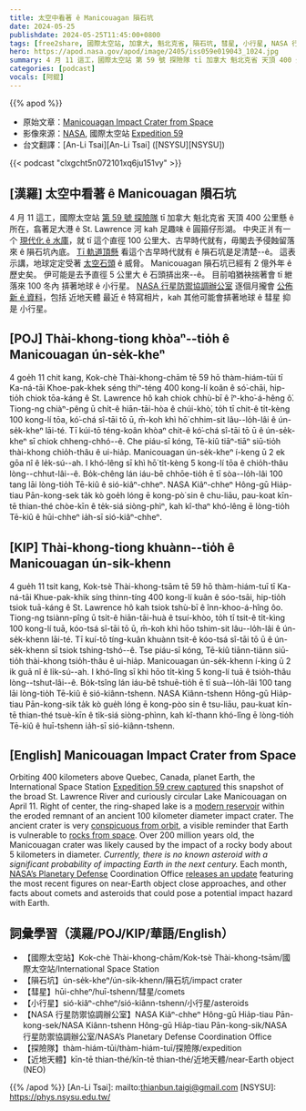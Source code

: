 ```yaml
---
title: 太空中看著 ê Manicouagan 隕石坑
date: 2024-05-25
publishdate: 2024-05-25T11:45:00+0800
tags: [free2share, 國際太空站, 加拿大, 魁北克省, 隕石坑, 彗星, 小行星, NASA 行星防禦協調辦公室, 探險隊, 近地天體]
hero: https://apod.nasa.gov/apod/image/2405/iss059e019043_1024.jpg
summary: 4 月 11 這工，國際太空站 第 59 號 探險隊 tī 加拿大 魁北克省 天頂 400 公里懸 ê 所在，翕著足大港 ê St. Lawrence 河 kah 足趣味 ê 圓箍仔形湖。
categories: [podcast]
vocals: [阿錕]
---
```


{{% apod %}}

- 原始文章：[Manicouagan Impact Crater from Space](https://apod.nasa.gov/apod/ap240525.html)
- 影像來源：[NASA](https://www.nasa.gov/), 國際太空站 [Expedition 59](https://www.nasa.gov/mission/expedition-59/)
- 台文翻譯：[An-Li Tsai][An-Li Tsai] ([NSYSU][NSYSU])

{{< podcast "clxgcht5n072101xq6ju151vy" >}}

## [漢羅] 太空中看著 ê Manicouagan 隕石坑
4 月 11 這工，國際太空站 [第 59 號 探險隊][Expedition 59 crew captured] tī 加拿大 魁北克省 天頂 400 公里懸 ê 所在，翕著足大港 ê St. Lawrence 河 kah 足趣味 ê 圓箍仔形湖。
中央正爿有一个 [現代化 ê 水庫][modern reservoir]，就 tī 這个直徑 100 公里大、古早時代就有，毋閣去予侵蝕留落來 ê 隕石坑內底。
[Tī 軌道頂懸][conspicuous from orbit] 看這个古早時代就有 ê 隕石坑是足清楚--ê。
這表示講，地球定定受著 [太空石頭][rocks from space] ê 威脅。
Manicouagan 隕石坑已經有 2 億外年 ê 歷史矣。
伊可能是去予直徑 5 公里大 ê 石頭挵出來--ê。
目前咱猶袂揣著會 tī 紲落來 100 冬內 挵著地球 ê 小行星。
[NASA 行星防禦協調辦公室][NASA’s Planetary Defense] 逐個月攏會 [公佈新 ê 資料][releases an update]，包括 近地天體 最近 ê 特寫相片，kah 其他可能會挵著地球 ê 彗星 抑是 小行星。

## [POJ] Thài-khong-tiong khòaⁿ--tio̍h ê Manicouagan ún-se̍k-kheⁿ
4 goe̍h 11 chit kang, Kok-chè Thài-khong-chām tē 59 hō thàm-hiám-tūi tī Ka-ná-tāi Khoe-pak-khek séng thiⁿ-téng 400 kong-lí koân ê só͘-chāi, hip-tio̍h chiok tōa-káng ê St. Lawrence hô kah chiok chhù-bī ê îⁿ-kho͘-á-hêng ô͘.
Tiong-ng chiàⁿ-pêng ū chi̍t-ê hiān-tāi-hòa ê chúi-khò͘, to̍h tī chit-ê ti̍t-kèng 100 kong-lí tōa, kó͘-chá sî-tāi tō ū, m̄-koh khì hō͘ chhim-sit lâu--lo̍h-lâi ê ún-se̍k-kheⁿ lāi-té.
Tī kúi-tō téng-koân khòaⁿ chit-ê kó͘-chá sî-tāi tō ū ê ún-se̍k-kheⁿ sī chiok chheng-chhó--ê.
Che piáu-sī kóng, Tē-kiû tiāⁿ-tiāⁿ siū-tio̍h thài-khong chio̍h-thâu ê ui-hia̍p.
Manicouagan ún-se̍k-kheⁿ í-keng ū 2 ek gōa nî ê le̍k-sú--ah.
I khó-lêng sī khì hō͘ ti̍t-kèng 5 kong-lí tōa ê chio̍h-thâu lòng--chhut-lâi--ê.
Bo̍k-chêng lán iáu-bē chhōe-tio̍h ē tī sòa--lo̍h-lâi 100 tang lāi lòng-tio̍h Tē-kiû ê sió-kiâⁿ-chheⁿ.
NASA Kiâⁿ-chheⁿ Hông-gū Hia̍p-tiau Pān-kong-sek ta̍k kò goe̍h lóng ē kong-pò͘ sin ê chu-liāu, pau-koat kīn-tē thian-thé chòe-kīn ê te̍k-siá siòng-phìⁿ, kah kî-thaⁿ khó-lêng ē lòng-tio̍h Tē-kiû ê hūi-chheⁿ ia̍h-sī sió-kiâⁿ-chheⁿ.

## [KIP] Thài-khong-tiong khuànn--tio̍h ê Manicouagan ún-si̍k-khenn
4 gue̍h 11 tsit kang, Kok-tsè Thài-khong-tsām tē 59 hō thàm-hiám-tuī tī Ka-ná-tāi Khue-pak-khik síng thinn-tíng 400 kong-lí kuân ê sóo-tsāi, hip-tio̍h tsiok tuā-káng ê St. Lawrence hô kah tsiok tshù-bī ê înn-khoo-á-hîng ôo.
Tiong-ng tsiànn-pîng ū tsi̍t-ê hiān-tāi-huà ê tsuí-khòo, to̍h tī tsit-ê ti̍t-kìng 100 kong-lí tuā, kóo-tsá sî-tāi tō ū, m̄-koh khì hōo tshim-sit lâu--lo̍h-lâi ê ún-se̍k-khenn lāi-té.
Tī kuí-tō tíng-kuân khuànn tsit-ê kóo-tsá sî-tāi tō ū ê ún-se̍k-khenn sī tsiok tshing-tshó--ê.
Tse piáu-sī kóng, Tē-kiû tiānn-tiānn siū-tio̍h thài-khong tsio̍h-thâu ê ui-hia̍p.
Manicouagan ún-se̍k-khenn í-king ū 2 ik guā nî ê li̍k-sú--ah.
I khó-lîng sī khì hōo ti̍t-kìng 5 kong-lí tuā ê tsio̍h-thâu lòng--tshut-lâi--ê.
Bo̍k-tsîng lán iáu-bē tshuē-tio̍h ē tī suà--lo̍h-lâi 100 tang lāi lòng-tio̍h Tē-kiû ê sió-kiânn-tshenn.
NASA Kiânn-tshenn Hông-gū Hia̍p-tiau Pān-kong-sik ta̍k kò gue̍h lóng ē kong-pòo sin ê tsu-liāu, pau-kuat kīn-tē thian-thé tsuè-kīn ê ti̍k-siá siòng-phìnn, kah kî-thann khó-lîng ē lòng-tio̍h Tē-kiû ê huī-tshenn ia̍h-sī sió-kiânn-tshenn.

## [English] Manicouagan Impact Crater from Space
Orbiting 400 kilometers above Quebec, Canada, planet Earth, the International Space Station [Expedition 59 crew captured][Expedition 59 crew captured] this snapshot of the broad St. Lawrence River and curiously circular Lake Manicouagan on April 11.
Right of center, the ring-shaped lake is a [modern reservoir][modern reservoir] within the eroded remnant of an ancient 100 kilometer diameter impact crater.
The ancient crater is very [conspicuous from orbit][conspicuous from orbit], a visible reminder that Earth is vulnerable to [rocks from space][rocks from space].
Over 200 million years old, the Manicouagan crater was likely caused by the impact of a rocky body about 5 kilometers in diameter.
_Currently, there is no known asteroid with a significant probability of impacting Earth in the next century._ Each month, [NASA’s Planetary Defense][NASA’s Planetary Defense] Coordination Office [releases an update][releases an update] featuring the most recent figures on near-Earth object close approaches, and other facts about comets and asteroids that could pose a potential impact hazard with Earth.

## 詞彙學習（漢羅/POJ/KIP/華語/English）
- 【國際太空站】Kok-chè Thài-khong-chām/Kok-tsè Thài-khong-tsām/國際太空站/International Space Station
- 【隕石坑】ún-se̍k-kheⁿ/ún-si̍k-khenn/隕石坑/impact crater
- 【彗星】hūi-chheⁿ/huī-tshenn/彗星/comets
- 【小行星】sió-kiâⁿ-chheⁿ/sió-kiânn-tshenn/小行星/asteroids
- 【NASA 行星防禦協調辦公室】NASA Kiâⁿ-chheⁿ Hông-gū Hia̍p-tiau Pān-kong-sek/NASA Kiânn-tshenn Hông-gū Hia̍p-tiau Pān-kong-sik/NASA 行星防禦協調辦公室/NASA’s Planetary Defense Coordination Office
- 【探險隊】thàm-hiám-tūi/thàm-hiám-tuī/探險隊/expedition
- 【近地天體】kīn-tē thian-thé/kīn-tē thian-thé/近地天體/near-Earth object (NEO)

{{% /apod %}}
[An-Li Tsai]: mailto:thianbun.taigi@gmail.com
[NSYSU]: https://phys.nsysu.edu.tw/

[copyright]: https://apod.nasa.gov/apod/fap/lib/about_apod.html#srapply
[License3]: https://creativecommons.org/licenses/by/3.0/
[License2]:https://creativecommons.org/licenses/by-nc-nd/2.0/

[Expedition 59 crew captured]:https://www.flickr.com/photos/nasa2explore/albums/72157684823968065/
[modern reservoir]:https://en.wikipedia.org/wiki/Manicouagan_Reservoir
[conspicuous from orbit]:https://apod.nasa.gov/apod/ap180529.html
[rocks from space]:https://apod.nasa.gov/apod/ap130812.html
[NASA’s Planetary Defense]:https://science.nasa.gov/planetary-defense-news/
[releases an update]:https://science.nasa.gov/science-research/planetary-science/planetary-defense/near-earth-asteroids/
